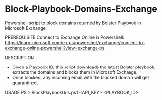 # Block-Playbook-Domains-Exchange
Powershell script to block domains returned by Bolster Playbook in Microsoft Exchange

PREREQUISITE
Connect to Exchange Online in Powershell: https://learn.microsoft.com/en-us/powershell/exchange/connect-to-exchange-online-powershell?view=exchange-ps

DESCRIPTION
- Given a Playbook ID, this script downloads the latest Bolster playbook, extracts the domains and blocks them in Microsoft Exchange.
- Once blocked, any incoming email with the blocked domain will get quarantined.

USAGE
PS > BlockPlaybookUrls.ps1 <API_KEY> <PLAYBOOK_ID>
